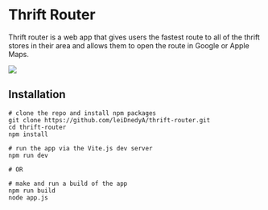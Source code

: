 # Thrift Router

Thrift router is a web app that gives users the fastest route to all of the thrift stores in their area and allows them to open the route in Google or Apple Maps.

![](https://github.com/leiDnedyA/thrift-router/blob/main/src/assets/demo.gif?raw=true)

## Installation

```
# clone the repo and install npm packages
git clone https://github.com/leiDnedyA/thrift-router.git
cd thrift-router
npm install

# run the app via the Vite.js dev server
npm run dev

# OR

# make and run a build of the app
npm run build
node app.js
```